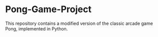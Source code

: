 # Pong-Game-Project
This repository contains a modified version of the classic arcade game Pong, implemented in Python.

